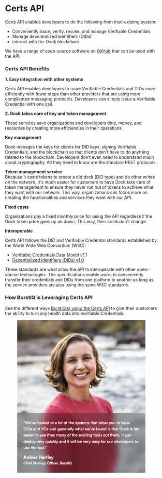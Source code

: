 # Certs API

[Certs API](https://docs.api.dock.io/#the-dock-certs-api) enables developers to do the following from their existing system:

* Conveniently issue, verify, revoke, and manage Verifiable Credentials
* Manage decentralized identifiers (DIDs)
* Interact with the Dock blockchain

We have a range of open-source software on [GitHub](https://github.com/docknetwork) that can be used with the API.

### Certs API Benefits

**1. Easy integration with other systems**

Certs API enables developers to issue Verifiable Credentials and DIDs more efficiently with fewer steps than other providers that are using more complicated messaging protocols. Developers can simply issue a Verifiable Credential with one call.&#x20;

**2. Dock takes care of key and token management**

These services save organizations and developers time, money, and resources by creating more efficiencies in their operations.

**Key management**

Dock manages the keys for clients for DID keys, signing Verifiable Credentials, and the blockchain so that clients don't have to do anything related to the blockchain. Developers don’t even need to understand much about cryptography. All they need to know are the standard REST protocols.&#x20;

**Token management service**\
Because it costs tokens to create a did:dock (DID type) and do other writes on the network, it's much easier for customers to have Dock take care of token management to ensure they never run out of tokens to achieve what they want with our network. This way, organizations can focus more on creating the functionalities and services they want with our API.

**Fixed costs**

Organizations pay a fixed monthly price for using the API regardless if the Dock token price goes up on down. This way, their costs don't change.

**Interoperable**

Certs API follows the DID and Verifiable Credential standards established by the World Wide Web Consortium (W3C):

* [Verifiable Credentials Data Model v1.1](https://www.w3.org/TR/vc-data-model/)
* [Decentralized Identifiers (DIDs) v1.0](https://www.w3.org/TR/did-core/)&#x20;

These standards are what allow the API to interoperate with other open-source technologies. The specifications enable users to conveniently transfer their credentials and DIDs from one platform to another as long as the service providers are also using the same W3C standards.

### How BurstIQ is Leveraging Certs API

See the different ways [BurstIQ is using the Certs API](https://www.dock.io/post/blockchain-and-health-care) to give their customers the ability to turn any health data into Verifiable Credentials.&#x20;

<figure><img src="../.gitbook/assets/Certs API testimonial.png" alt="How BurstIQ benefits from the Certs API to issue Verifiable Credentials and manage decentralized identifiers (DIDs)"><figcaption></figcaption></figure>
